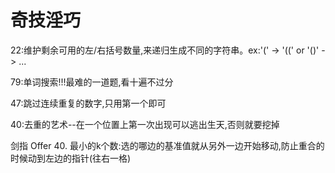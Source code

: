 # 奇技淫巧

22:维护剩余可用的左/右括号数量,来递归生成不同的字符串。ex:'(' -> '((' or '()' -> ...

79:单词搜索!!!最难的一道题,看十遍不过分

47:跳过连续重复的数字,只用第一个即可

40:去重的艺术--在一个位置上第一次出现可以逃出生天,否则就要挖掉

剑指 Offer 40. 最小的k个数:选的哪边的基准值就从另外一边开始移动,防止重合的时候动到左边的指针(往右一格)
